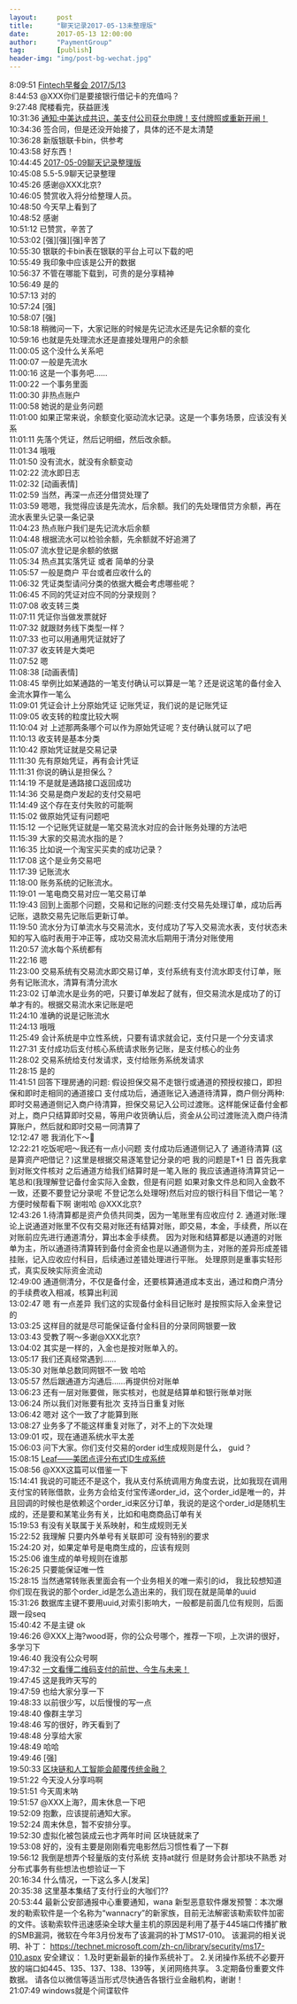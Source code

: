 ```yaml
---              
layout:     post              
title:      "聊天记录2017-05-13未整理版"                
date:       2017-05-13 12:00:00                
author:     "PaymentGroup"            
tag:		[publish]   
header-img: "img/post-bg-wechat.jpg"                
---              
```

      
8:09:51	[Fintech早餐会 2017/5/13 ](http://mp.weixin.qq.com/s?__biz=MzU3NDA1OTI4MQ==&mid=2247483687&idx=1&sn=27ee5a847cf5ae20875cc40fcb0adfe0&chksm=fd396759ca4eee4f3dee70a1be46b81b2dfd00f276e0bec6f08aeec97738c5a6292c306b6197&mpshare=1&scene=1&srcid=0513d2rqE6OjOSvSFN0gpmdc#rd)   
8:44:53	@XXX你们是要接银行借记卡的充值吗？   
9:27:48	爬楼看完，获益匪浅   
10:31:36	[通知:中美达成共识，美支付公司获允申牌！支付牌照或重新开闸！ ](http://mp.weixin.qq.com/s?__biz=MjM5MTQ0ODgyMA==&mid=2650636375&idx=1&sn=c61dc5048d793e87a91c270aebb41049&chksm=bebc4bcc89cbc2daf7cbc40836596d9e888198197f9cca0b7f3d3aabe1695f5ae115600d4197&mpshare=1&scene=1&srcid=0512qYpAx1aPZyCepqsuLVrE#rd)   
10:34:36	签合同，但是还没开始接了，具体的还不是太清楚   
10:36:28	新版银联卡bin，供参考   
10:43:58	好东西！   
10:44:45	[2017-05-09聊天记录整理版 ](http://mp.weixin.qq.com/s?__biz=MzI4OTQ3MTI2NA==&mid=2247483759&idx=1&sn=2edbbeafbc047c6c6f45095df5eb07e8&chksm=ec2fef20db586636d1422d23ad4d6f68086307ba17d6f80c5086e48cc85d01a50953c65b5694&mpshare=1&scene=1&srcid=0513UIKTq1EUhZQCyRa1TsmK#rd)   
10:45:08	5.5-5.9聊天记录整理   
10:45:26	感谢@XXX北京?   
10:46:05	赞赏收入将分给整理人员。   
10:48:50	今天早上看到了   
10:48:52	感谢   
10:51:12	已赞赏，辛苦了   
10:53:02	[强][强][强]辛苦了   
10:55:30	银联的卡bin表在银联的平台上可以下载的吧   
10:55:49	我印象中应该是公开的数据   
10:56:37	不管在哪能下载到，可贵的是分享精神   
10:56:49	是的   
10:57:13	对的   
10:57:24	[强]   
10:58:07	[强]   
10:58:18	稍微问一下，大家记账的时候是先记流水还是先记余额的变化   
10:59:16	也就是先处理流水还是直接处理用户的余额   
11:00:05	这个没什么关系吧   
11:00:07	一般是先流水   
11:00:16	这是一个事务吧……   
11:00:22	一个事务里面   
11:00:30	非热点账户   
11:00:58	她说的是业务问题   
11:01:00	如果正常来说，余额变化驱动流水记录。这是一个事务场景，应该没有关系   
11:01:11	先落个凭证，然后记明细，然后改余额。   
11:01:34	哦哦   
11:01:50	没有流水，就没有余额变动   
11:02:22	流水即日志   
11:02:32	[动画表情]   
11:02:59	当然，再深一点还分借贷处理了   
11:03:59	嗯嗯，我觉得应该是先流水，后余额。我们的先处理借贷方余额，再在流水表里头记录一条记录   
11:04:23	热点账户我们是先记流水后余额   
11:04:48	根据流水可以检验余额，先余额就不好追溯了   
11:05:07	流水登记是余额的依据   
11:05:34	热点其实落凭证 或者 简单的分录   
11:05:57	一般是商户 平台或者应收什么的   
11:06:32	凭证类型请问分类的依据大概会考虑哪些呢？   
11:06:45	不同的凭证对应不同的分录规则？   
11:07:08	收支转三类   
11:07:11	凭证你当做发票就好   
11:07:32	就跟财务线下类型一样？   
11:07:33	也可以用通用凭证就好了   
11:07:37	收支转是大类吧   
11:07:52	嗯   
11:08:38	[动画表情]   
11:08:45	举例比如某通路的一笔支付确认可以算是一笔？还是说这笔的备付金入金流水算作一笔么   
11:09:01	凭证会计上分原始凭证 记账凭证，我们说的是记账凭证   
11:09:05	收支转的粒度比较大啊   
11:10:04	对 上述那两条哪个可以作为原始凭证呢？支付确认就可以了吧   
11:10:13	收支转是基本分类   
11:10:42	原始凭证就是交易记录   
11:11:30	先有原始凭证，再有会计凭证   
11:11:31	你说的确认是担保么？   
11:14:19	不是就是通路接口返回成功   
11:14:36	交易是商户发起的支付交易吧   
11:14:49	这个存在支付失败的可能啊   
11:15:02	做原始凭证有问题吧   
11:15:12	一个记账凭证就是一笔交易流水对应的会计账务处理的方法吧   
11:15:39	大家的交易流水指的是？   
11:16:35	比如说一个淘宝买买卖的成功记录？   
11:17:08	这个是业务交易吧   
11:17:39	记账流水   
11:18:00	账务系统的记账流水。   
11:19:01	一笔电商交易对应一笔交易订单   
11:19:43	回到上面那个问题，交易和记账的问题:支付交易先处理订单，成功后再记账，退款交易先记账后更新订单。   
11:19:50	流水分为订单流水与交易流水，支付成功了写入交易流水表，支付状态未知的写入临时表用于冲正等，成功交易流水后期用于清分对账使用   
11:20:57	流水每个系统都有   
11:22:16	嗯   
11:23:00	交易系统有交易流水即交易订单，支付系统有支付流水即支付订单，账务有记账流水，清算有清分流水   
11:23:02	订单流水是业务的吧，只要订单发起了就有，但交易流水是成功了的订单才有的。根据交易流水来记账是吧   
11:24:10	准确的说是记账流水   
11:24:13	哦哦   
11:25:49	会计系统是中立性系统，只要有请求就会记，支付只是一个分支请求   
11:27:31	支付成功后支付核心系统请求账务记账，是支付核心的业务   
11:28:02	交易系统给支付发请求，支付给账务系统发请求   
11:28:15	是的   
11:41:51	回答下理房通的问题: 假设担保交易不走银行或通道的预授权接口，即担保和即时走相同的通道接口 支付成功后，通道账记入通道待清算，商户侧分两种:即时交易通道侧记入商户待清算，担保交易记入公司过渡账。这样能保证备付金都对上，商户只结算即时交易，等用户收货确认后，资金从公司过渡账流入商户待清算账户，然后就和即时交易一同清算了   
12:12:47	嗯 我消化下～   
12:22:21	吃饭呢吧～我还有一点小问题 支付成功后通道侧记入了 通道待清算 (这是算资产吧借记？)这里是根据交易逐笔登记分录的吧 我的问题是T+1 日 首先我拿到对账文件核对 之后通道方给我们结算时是一笔入账的 我应该通道待清算贷记一笔总和(我理解登记备付金实际入金数，但是有问题 如果对象文件总和同入金数不一致，还要不要登记分录呢 不登记怎么处理呀)然后对应的银行科目下借记一笔？ 方便时候帮看下啊 谢啦哈 @XXX北京?   
12:43:26	1.待清算都是资产负债共同类，因为一笔账里有应收应付 2. 通道对账:理论上说通道对账里不仅有交易对账还有结算对账，即交易，本金，手续费，所以在对账前应先进行通道清分，算出本金手续费。 因为对账和结算都是以通道的对账单为主，所以通道待清算转到备付金资金也是以通道侧为主，对账的差异形成差错挂账，记入应收应付科目，后续通过差错处理进行平账。 处理原则是重事实轻形式，真实反映实际资金流动   
12:49:00	通道侧清分，不仅是备付金，还要核算通道成本支出，通过和商户清分的手续费收入相减，核算出利润   
13:02:47	嗯 有一点差异 我们这的实现备付金科目记账时 是按照实际入金来登记的   
13:03:25	这样目的就是尽可能保证备付金科目的分录同网银要一致   
13:03:43	受教了啊～多谢@XXX北京?   
13:04:02	其实是一样的，入金也是按对账单入的。   
13:05:17	我们还真经常遇到……   
13:05:30	对账单总数同网银不一致 哈哈   
13:05:57	然后跟通道方沟通后……再提供份对账单   
13:06:23	还有一层对账要做，账实核对，也就是结算单和银行账单对账   
13:06:24	所以我们对账要有批次 支持当日重复对账   
13:06:42	嗯对 这个一致了才能算到账   
13:08:27	业务多了不能这样重复对账了，对不上的下次处理   
13:09:01	哎，现在通道系统水平太差   
15:06:03	问下大家。你们支付交易的order id生成规则是什么， guid？   
15:08:15	[Leaf——美团点评分布式ID生成系统 ](http://mp.weixin.qq.com/s?__biz=MjM5NjQ5MTI5OA==&mid=2651746232&idx=1&sn=576f712a35093d1b5dba5096b9e5a819&chksm=bd12b6f58a653fe350e5475648541bf80e97a89ab0b8a2421d2ae083676cf027064b539a25fc&mpshare=1&scene=1&srcid=0513gyFt9PFQ3JLddIT2daGj#rd)   
15:08:56	@XXX这篇可以借鉴一下   
15:14:41	我说的可能还不是这个，我从支付系统调用方角度去说，比如我现在调用支付宝的转账借款，业务方会给支付宝传递order_id，这个order_id是唯一的，并且回调的时候也是依赖这个order_id来区分订单，我说的是这个order_id是随机生成的，还是要和某笔业务有关，比如和电商商品订单有关   
15:19:53	有没有关联属于关系映射，和生成规则无关   
15:22:52	我理解 只要内外单号有关联即可 没有特别的要求   
15:24:20	对，如果定单号是电商生成的，应该有规则   
15:25:06	谁生成的单号规则在谁那   
15:26:25	只要能保证唯一性   
15:28:15	当然通常转账表里面会有一个业务相关的唯一索引的id， 我比较想知道你们现在我说的那个order_id是怎么造出来的，我们现在就是简单的uuid   
15:31:26	数据库主键不要用uuid,对索引影响大，一般都是前面几位有规则，后面跟一段seq   
15:40:42	不是主键 ok   
19:46:26	@XXX上海?wood哥，你的公众号哪个，推荐一下呗，上次讲的很好，多学习下   
19:46:40	我没有公众号啊   
19:47:32	[一文看懂二维码支付的前世、今生与未来！ ](http://mp.weixin.qq.com/s?__biz=MjM5MTQ0ODgyMA==&mid=2650636375&idx=2&sn=c67672261620ec64be680ce552763bc3&chksm=bebc4bcc89cbc2da02395474950d653a0a0135f781df949773f8f33bf8d7ed262dce580c0383&mpshare=1&scene=1&srcid=0513yf8qYlw0CLE7im1RbaPj#rd)   
19:47:45	这是我昨天写的   
19:47:59	也给大家分享一下   
19:48:33	以前很少写，以后慢慢的写一点   
19:48:40	像群主学习   
19:48:46	写的很好，昨天看到了   
19:48:48	分享给大家   
19:48:49	哈哈   
19:49:46	[强]   
19:50:33	[区块链和人工智能会颠覆传统金融？ ](http://mp.weixin.qq.com/s?__biz=MzA5NzkxMzg1Nw==&mid=2653162433&idx=1&sn=e72a16f5f75b13dec5de9df57840e9e8&chksm=8b4936afbc3ebfb98f1f04454d03164dae57b58d46ce0bd6e5d1f71421796944cde45360d6d7&mpshare=1&scene=1&srcid=0513Mruj0EQnMoXvwkjHlrU7#rd)   
19:51:22	今天没人分享吗啊   
19:51:51	今天周末呐   
19:51:57	@XXX上海?，周末休息一下吧   
19:52:09	抱歉，应该提前通知大家。   
19:52:24	周末休息，暂不安排分享。   
19:52:30	虚拟化被包装成云也才两年时间 区块链就来了   
19:53:08	好的，没有主要是刚刚看完电影然后习惯性看了一下群   
19:56:12	我倒是想弄个轻量版的支付系统 支持at就行 但是财务会计那块不熟悉 对分布式事务有些想法也想验证一下   
20:16:34	什么情况，一下这么多人[发呆]   
20:35:38	这里基本集结了支付行业的大咖们??   
20:53:44	最新公安部通报中心重要通知，wana 新型恶意软件爆发预警：本次爆发的勒索软件是一个名称为“wannacry”的新家族，目前无法解密该勒索软件加密的文件。该勒索软件迅速感染全球大量主机的原因是利用了基于445端口传播扩散的SMB漏洞，微软在今年3月份发布了该漏洞的补丁MS17-010。 该漏洞的相关说明、补丁： https://technet.microsoft.com/zh-cn/library/security/ms17-010.aspx 安全建议： 1.及时更新最新的操作系统补丁。 2.关闭操作系统不必要开放的端口如445、135、137、138、139等，关闭网络共享。 3.定期备份重要文件数据。 请各位以微信等适当形式尽快通告各银行业金融机构，谢谢！   
21:07:49	windows就是个间谍软件   
   
